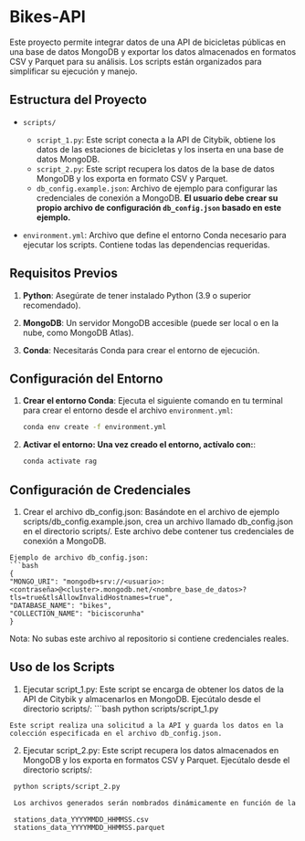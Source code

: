 # Bikes-API

Este proyecto permite integrar datos de una API de bicicletas públicas en una base de datos MongoDB y exportar los datos almacenados en formatos CSV y Parquet para su análisis. Los scripts están organizados para simplificar su ejecución y manejo.

## Estructura del Proyecto

- `scripts/`
  - `script_1.py`: Este script conecta a la API de Citybik, obtiene los datos de las estaciones de bicicletas y los inserta en una base de datos MongoDB.
  - `script_2.py`: Este script recupera los datos de la base de datos MongoDB y los exporta en formato CSV y Parquet.
  - `db_config.example.json`: Archivo de ejemplo para configurar las credenciales de conexión a MongoDB. **El usuario debe crear su propio archivo de configuración `db_config.json` basado en este ejemplo.**

- `environment.yml`: Archivo que define el entorno Conda necesario para ejecutar los scripts. Contiene todas las dependencias requeridas.

## Requisitos Previos

1. **Python**:
   Asegúrate de tener instalado Python (3.9 o superior recomendado).
   
2. **MongoDB**:
   Un servidor MongoDB accesible (puede ser local o en la nube, como MongoDB Atlas).

3. **Conda**:
   Necesitarás Conda para crear el entorno de ejecución.

## Configuración del Entorno

1. **Crear el entorno Conda**:
   Ejecuta el siguiente comando en tu terminal para crear el entorno desde el archivo `environment.yml`:

   ```bash
   conda env create -f environment.yml

2. **Activar el entorno: Una vez creado el entorno, actívalo con:**:
   ```bash
   conda activate rag

## Configuración de Credenciales

  1. Crear el archivo db_config.json: Basándote en el archivo de ejemplo scripts/db_config.example.json, crea un archivo llamado db_config.json en el directorio scripts/. Este archivo debe contener tus credenciales de conexión a MongoDB.

    Ejemplo de archivo db_config.json:
    ```bash
    {
    "MONGO_URI": "mongodb+srv://<usuario>:<contraseña>@<cluster>.mongodb.net/<nombre_base_de_datos>?tls=true&tlsAllowInvalidHostnames=true",
    "DATABASE_NAME": "bikes",
    "COLLECTION_NAME": "biciscorunha"
    }

Nota: No subas este archivo al repositorio si contiene credenciales reales.

## Uso de los Scripts

   1. Ejecutar script_1.py: Este script se encarga de obtener los datos de la API de Citybik y almacenarlos en MongoDB. Ejecútalo desde el directorio scripts/:
    ```bash
    python scripts/script_1.py

    Este script realiza una solicitud a la API y guarda los datos en la colección especificada en el archivo db_config.json.

   2. Ejecutar script_2.py: Este script recupera los datos almacenados en MongoDB y los exporta en formatos CSV y Parquet. Ejecútalo desde el directorio scripts/:
   ```bash
    python scripts/script_2.py

    Los archivos generados serán nombrados dinámicamente en función de la fecha y hora de ejecución, por ejemplo:

    stations_data_YYYYMMDD_HHMMSS.csv
    stations_data_YYYYMMDD_HHMMSS.parquet
